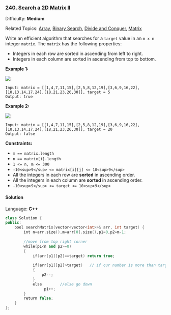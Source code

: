 ### [240\. Search a 2D Matrix II](https://leetcode.com/problems/search-a-2d-matrix-ii/)

Difficulty: **Medium**  

Related Topics: [Array](https://leetcode.com/tag/array/), [Binary Search](https://leetcode.com/tag/binary-search/), [Divide and Conquer](https://leetcode.com/tag/divide-and-conquer/), [Matrix](https://leetcode.com/tag/matrix/)


Write an efficient algorithm that searches for a `target` value in an `m x n` integer `matrix`. The `matrix` has the following properties:

*   Integers in each row are sorted in ascending from left to right.
*   Integers in each column are sorted in ascending from top to bottom.

**Example 1:**

![](https://assets.leetcode.com/uploads/2020/11/24/searchgrid2.jpg)

```
Input: matrix = [[1,4,7,11,15],[2,5,8,12,19],[3,6,9,16,22],[10,13,14,17,24],[18,21,23,26,30]], target = 5
Output: true
```

**Example 2:**

![](https://assets.leetcode.com/uploads/2020/11/24/searchgrid.jpg)

```
Input: matrix = [[1,4,7,11,15],[2,5,8,12,19],[3,6,9,16,22],[10,13,14,17,24],[18,21,23,26,30]], target = 20
Output: false
```

**Constraints:**

*   `m == matrix.length`
*   `n == matrix[i].length`
*   `1 <= n, m <= 300`
*   `-10<sup>9</sup> <= matrix[i][j] <= 10<sup>9</sup>`
*   All the integers in each row are **sorted** in ascending order.
*   All the integers in each column are **sorted** in ascending order.
*   `-10<sup>9</sup> <= target <= 10<sup>9</sup>`


#### Solution

Language: **C++**

```c++
class Solution {
public:
    bool searchMatrix(vector<vector<int>>& arr, int target) {
        int n=arr.size(),m=arr[0].size(),p1=0,p2=m-1;
        
        //move from top right corner
        while(p1<n and p2>=0)
        {
            if(arr[p1][p2]==target) return true;
            
            if(arr[p1][p2]>target)   // if cur number is more than target then go left
            {
                p2--;
            }
            else        //else go down
                 p1++;
        }
        return false;
    }
};
```
